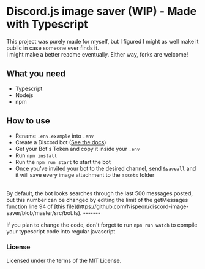 # Discord.js image saver (WIP) - Made with Typescript

This project was purely made for myself, but I figured I might as well make it public in case someone ever finds it.  
I might make a better readme eventually. Either way, forks are welcome!

## What you need
- Typescript
- Nodejs
- npm

## How to use

- Rename `.env.example` into `.env`
- Create a Discord bot ([See the docs](https://discord.com/developers/docs/intro))
- Get your Bot's Token and copy it inside your `.env`
- Run `npm install`
- Run the `npm run start` to start the bot
- Once you've invited your bot to the desired channel, send `&saveall` and it will save every image attachment to the `assets` folder  
<br>
  By default, the bot looks searches through the last 500 messages posted, but this number can be changed by editing the limit
  of the getMessages function line 94 of [this file](https://github.com/Nispeon/discord-image-saver/blob/master/src/bot.ts).
-------


If you plan to change the code, don't forget to run `npm run watch` to compile your typescript code into regular javascript
### License

Licensed under the terms of the MIT License.
